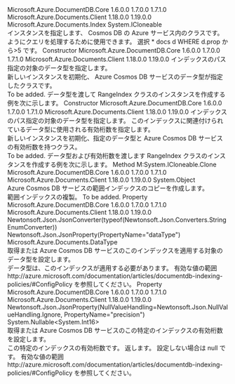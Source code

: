 <Type Name="RangeIndex" FullName="Microsoft.Azure.Documents.RangeIndex">
  <TypeSignature Language="C#" Value="public sealed class RangeIndex : Microsoft.Azure.Documents.Index, ICloneable" />
  <TypeSignature Language="ILAsm" Value=".class public auto ansi sealed beforefieldinit RangeIndex extends Microsoft.Azure.Documents.Index implements class System.ICloneable" />
  <TypeSignature Language="DocId" Value="T:Microsoft.Azure.Documents.RangeIndex" />
  <TypeSignature Language="VB.NET" Value="Public NotInheritable Class RangeIndex&#xA;Inherits Index&#xA;Implements ICloneable" />
  <TypeSignature Language="F#" Value="type RangeIndex = class&#xA;    inherit Index&#xA;    interface ICloneable" />
  <AssemblyInfo>
    <AssemblyName>Microsoft.Azure.DocumentDB.Core</AssemblyName>
    <AssemblyVersion>1.6.0.0</AssemblyVersion>
    <AssemblyVersion>1.7.0.0</AssemblyVersion>
    <AssemblyVersion>1.7.1.0</AssemblyVersion>
  </AssemblyInfo>
  <AssemblyInfo>
    <AssemblyName>Microsoft.Azure.Documents.Client</AssemblyName>
    <AssemblyVersion>1.18.0.0</AssemblyVersion>
    <AssemblyVersion>1.19.0.0</AssemblyVersion>
  </AssemblyInfo>
  <Base>
    <BaseTypeName>Microsoft.Azure.Documents.Index</BaseTypeName>
  </Base>
  <Interfaces>
    <Interface>
      <InterfaceName>System.ICloneable</InterfaceName>
    </Interface>
  </Interfaces>
  <Docs>
    <summary>
            インスタンスを指定します、 <see cref="T:Microsoft.Azure.Documents.RangeIndex" /> Cosmos DB の Azure サービス内のクラスです。
            </summary>
    <remarks>
            ようにクエリを処理するために使用できます。 選択 * docs d WHERE d.prop から&gt;5 です。
            </remarks>
  </Docs>
  <Members>
    <Member MemberName=".ctor">
      <MemberSignature Language="C#" Value="public RangeIndex (Microsoft.Azure.Documents.DataType dataType);" />
      <MemberSignature Language="ILAsm" Value=".method public hidebysig specialname rtspecialname instance void .ctor(valuetype Microsoft.Azure.Documents.DataType dataType) cil managed" />
      <MemberSignature Language="DocId" Value="M:Microsoft.Azure.Documents.RangeIndex.#ctor(Microsoft.Azure.Documents.DataType)" />
      <MemberSignature Language="F#" Value="new Microsoft.Azure.Documents.RangeIndex : Microsoft.Azure.Documents.DataType -&gt; Microsoft.Azure.Documents.RangeIndex" Usage="new Microsoft.Azure.Documents.RangeIndex dataType" />
      <MemberType>Constructor</MemberType>
      <AssemblyInfo>
        <AssemblyName>Microsoft.Azure.DocumentDB.Core</AssemblyName>
        <AssemblyVersion>1.6.0.0</AssemblyVersion>
        <AssemblyVersion>1.7.0.0</AssemblyVersion>
        <AssemblyVersion>1.7.1.0</AssemblyVersion>
      </AssemblyInfo>
      <AssemblyInfo>
        <AssemblyName>Microsoft.Azure.Documents.Client</AssemblyName>
        <AssemblyVersion>1.18.0.0</AssemblyVersion>
        <AssemblyVersion>1.19.0.0</AssemblyVersion>
      </AssemblyInfo>
      <Parameters>
        <Parameter Name="dataType" Type="Microsoft.Azure.Documents.DataType" />
      </Parameters>
      <Docs>
        <param name="dataType">インデックスのパス指定の対象のデータ型を指定します。</param>
        <summary>
            新しいインスタンスを初期化、 <see cref="T:Microsoft.Azure.Documents.RangeIndex" /> Azure Cosmos DB サービスのデータ型が指定したクラスです。
            </summary>
        <remarks>To be added.</remarks>
        <altmember cref="P:Microsoft.Azure.Documents.RangeIndex.DataType" />
        <example>
            データ型を渡して RangeIndex クラスのインスタンスを作成する例を次に示します。
            <code language="c#"><![CDATA[
            RangeIndex rangeIndex = new RangeIndex(DataType.Number);
            ]]></code></example>
      </Docs>
    </Member>
    <Member MemberName=".ctor">
      <MemberSignature Language="C#" Value="public RangeIndex (Microsoft.Azure.Documents.DataType dataType, short precision);" />
      <MemberSignature Language="ILAsm" Value=".method public hidebysig specialname rtspecialname instance void .ctor(valuetype Microsoft.Azure.Documents.DataType dataType, int16 precision) cil managed" />
      <MemberSignature Language="DocId" Value="M:Microsoft.Azure.Documents.RangeIndex.#ctor(Microsoft.Azure.Documents.DataType,System.Int16)" />
      <MemberSignature Language="F#" Value="new Microsoft.Azure.Documents.RangeIndex : Microsoft.Azure.Documents.DataType * int16 -&gt; Microsoft.Azure.Documents.RangeIndex" Usage="new Microsoft.Azure.Documents.RangeIndex (dataType, precision)" />
      <MemberType>Constructor</MemberType>
      <AssemblyInfo>
        <AssemblyName>Microsoft.Azure.DocumentDB.Core</AssemblyName>
        <AssemblyVersion>1.6.0.0</AssemblyVersion>
        <AssemblyVersion>1.7.0.0</AssemblyVersion>
        <AssemblyVersion>1.7.1.0</AssemblyVersion>
      </AssemblyInfo>
      <AssemblyInfo>
        <AssemblyName>Microsoft.Azure.Documents.Client</AssemblyName>
        <AssemblyVersion>1.18.0.0</AssemblyVersion>
        <AssemblyVersion>1.19.0.0</AssemblyVersion>
      </AssemblyInfo>
      <Parameters>
        <Parameter Name="dataType" Type="Microsoft.Azure.Documents.DataType" />
        <Parameter Name="precision" Type="System.Int16" />
      </Parameters>
      <Docs>
        <param name="dataType">インデックスのパス指定の対象のデータ型を指定します。</param>
        <param name="precision">このインデックスに関連付けられているデータ型に使用される有効桁数を指定します。</param>
        <summary>
            新しいインスタンスを初期化、<see cref="T:Microsoft.Azure.Documents.RangeIndex" />指定のデータ型と Azure Cosmos DB サービスの有効桁数を持つクラス。
            </summary>
        <remarks>To be added.</remarks>
        <altmember cref="P:Microsoft.Azure.Documents.RangeIndex.DataType" />
        <example>
            データ型および有効桁数を渡します RangeIndex クラスのインスタンスを作成する例を次に示します。
            <code language="c#"><![CDATA[
            RangeIndex rangeIndex = new RangeIndex(DataType.Number, -1);
            ]]></code></example>
      </Docs>
    </Member>
    <Member MemberName="Clone">
      <MemberSignature Language="C#" Value="public object Clone ();" />
      <MemberSignature Language="ILAsm" Value=".method public hidebysig newslot virtual instance object Clone() cil managed" />
      <MemberSignature Language="DocId" Value="M:Microsoft.Azure.Documents.RangeIndex.Clone" />
      <MemberSignature Language="VB.NET" Value="Public Function Clone () As Object" />
      <MemberSignature Language="F#" Value="abstract member Clone : unit -&gt; obj&#xA;override this.Clone : unit -&gt; obj" Usage="rangeIndex.Clone " />
      <MemberType>Method</MemberType>
      <Implements>
        <InterfaceMember>M:System.ICloneable.Clone</InterfaceMember>
      </Implements>
      <AssemblyInfo>
        <AssemblyName>Microsoft.Azure.DocumentDB.Core</AssemblyName>
        <AssemblyVersion>1.6.0.0</AssemblyVersion>
        <AssemblyVersion>1.7.0.0</AssemblyVersion>
        <AssemblyVersion>1.7.1.0</AssemblyVersion>
      </AssemblyInfo>
      <AssemblyInfo>
        <AssemblyName>Microsoft.Azure.Documents.Client</AssemblyName>
        <AssemblyVersion>1.18.0.0</AssemblyVersion>
        <AssemblyVersion>1.19.0.0</AssemblyVersion>
      </AssemblyInfo>
      <ReturnValue>
        <ReturnType>System.Object</ReturnType>
      </ReturnValue>
      <Parameters />
      <Docs>
        <summary>
            Azure Cosmos DB サービスの範囲インデックスのコピーを作成します。
            </summary>
        <returns>範囲インデックスの複製。</returns>
        <remarks>To be added.</remarks>
      </Docs>
    </Member>
    <Member MemberName="DataType">
      <MemberSignature Language="C#" Value="public Microsoft.Azure.Documents.DataType DataType { get; set; }" />
      <MemberSignature Language="ILAsm" Value=".property instance valuetype Microsoft.Azure.Documents.DataType DataType" />
      <MemberSignature Language="DocId" Value="P:Microsoft.Azure.Documents.RangeIndex.DataType" />
      <MemberSignature Language="VB.NET" Value="Public Property DataType As DataType" />
      <MemberSignature Language="F#" Value="member this.DataType : Microsoft.Azure.Documents.DataType with get, set" Usage="Microsoft.Azure.Documents.RangeIndex.DataType" />
      <MemberType>Property</MemberType>
      <AssemblyInfo>
        <AssemblyName>Microsoft.Azure.DocumentDB.Core</AssemblyName>
        <AssemblyVersion>1.6.0.0</AssemblyVersion>
        <AssemblyVersion>1.7.0.0</AssemblyVersion>
        <AssemblyVersion>1.7.1.0</AssemblyVersion>
      </AssemblyInfo>
      <AssemblyInfo>
        <AssemblyName>Microsoft.Azure.Documents.Client</AssemblyName>
        <AssemblyVersion>1.18.0.0</AssemblyVersion>
        <AssemblyVersion>1.19.0.0</AssemblyVersion>
      </AssemblyInfo>
      <Attributes>
        <Attribute>
          <AttributeName>Newtonsoft.Json.JsonConverter(typeof(Newtonsoft.Json.Converters.StringEnumConverter))</AttributeName>
        </Attribute>
        <Attribute>
          <AttributeName>Newtonsoft.Json.JsonProperty(PropertyName="dataType")</AttributeName>
        </Attribute>
      </Attributes>
      <ReturnValue>
        <ReturnType>Microsoft.Azure.Documents.DataType</ReturnType>
      </ReturnValue>
      <Docs>
        <summary>
            取得または Azure Cosmos DB サービスのこのインデックスを適用する対象のデータ型を設定します。
            </summary>
        <value>
            データ型は、このインデックスが適用する必要があります。
            </value>
        <remarks>有効な値の範囲 http://azure.microsoft.com/documentation/articles/documentdb-indexing-policies/#ConfigPolicy を参照してください。</remarks>
      </Docs>
    </Member>
    <Member MemberName="Precision">
      <MemberSignature Language="C#" Value="public Nullable&lt;short&gt; Precision { get; set; }" />
      <MemberSignature Language="ILAsm" Value=".property instance valuetype System.Nullable`1&lt;int16&gt; Precision" />
      <MemberSignature Language="DocId" Value="P:Microsoft.Azure.Documents.RangeIndex.Precision" />
      <MemberSignature Language="VB.NET" Value="Public Property Precision As Nullable(Of Short)" />
      <MemberSignature Language="F#" Value="member this.Precision : Nullable&lt;int16&gt; with get, set" Usage="Microsoft.Azure.Documents.RangeIndex.Precision" />
      <MemberType>Property</MemberType>
      <AssemblyInfo>
        <AssemblyName>Microsoft.Azure.DocumentDB.Core</AssemblyName>
        <AssemblyVersion>1.6.0.0</AssemblyVersion>
        <AssemblyVersion>1.7.0.0</AssemblyVersion>
        <AssemblyVersion>1.7.1.0</AssemblyVersion>
      </AssemblyInfo>
      <AssemblyInfo>
        <AssemblyName>Microsoft.Azure.Documents.Client</AssemblyName>
        <AssemblyVersion>1.18.0.0</AssemblyVersion>
        <AssemblyVersion>1.19.0.0</AssemblyVersion>
      </AssemblyInfo>
      <Attributes>
        <Attribute>
          <AttributeName>Newtonsoft.Json.JsonProperty(NullValueHandling=Newtonsoft.Json.NullValueHandling.Ignore, PropertyName="precision")</AttributeName>
        </Attribute>
      </Attributes>
      <ReturnValue>
        <ReturnType>System.Nullable&lt;System.Int16&gt;</ReturnType>
      </ReturnValue>
      <Docs>
        <summary>
            取得または Azure Cosmos DB サービスのこの特定のインデックスの有効桁数を設定します。
            </summary>
        <value>
            この特定のインデックスの有効桁数です。 返します。 設定しない場合は null です。
            </value>
        <remarks>有効な値の範囲 http://azure.microsoft.com/documentation/articles/documentdb-indexing-policies/#ConfigPolicy を参照してください。</remarks>
      </Docs>
    </Member>
  </Members>
</Type>